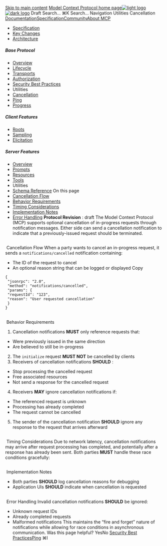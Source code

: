 [Skip to main content](#content-area)
[Model Context Protocol home page![light logo](https://mintcdn.com/mcp/4ZXF1PrDkEaJvXpn/logo/light.svg?fit=max&auto=format&n=4ZXF1PrDkEaJvXpn&q=85&s=4498cb8a57d574005f3dca62bdd49c95)![dark logo](https://mintcdn.com/mcp/4ZXF1PrDkEaJvXpn/logo/dark.svg?fit=max&auto=format&n=4ZXF1PrDkEaJvXpn&q=85&s=c0687c003f8f2cbdb24772ab4c8a522c)](/)
Draft
Search...
⌘K
Search...
Navigation
Utilities
Cancellation
[Documentation](/docs/getting-started/intro)[Specification](/specification/2025-06-18)[Community](/community/communication)[About MCP](/about)
 * [Specification](/specification/draft)
 * [Key Changes](/specification/draft/changelog)
 * [Architecture](/specification/draft/architecture)
##### Base Protocol
 * [Overview](/specification/draft/basic)
 * [Lifecycle](/specification/draft/basic/lifecycle)
 * [Transports](/specification/draft/basic/transports)
 * [Authorization](/specification/draft/basic/authorization)
 * [Security Best Practices](/specification/draft/basic/security_best_practices)
 * Utilities
 * [Cancellation](/specification/draft/basic/utilities/cancellation)
 * [Ping](/specification/draft/basic/utilities/ping)
 * [Progress](/specification/draft/basic/utilities/progress)
##### Client Features
 * [Roots](/specification/draft/client/roots)
 * [Sampling](/specification/draft/client/sampling)
 * [Elicitation](/specification/draft/client/elicitation)
##### Server Features
 * [Overview](/specification/draft/server)
 * [Prompts](/specification/draft/server/prompts)
 * [Resources](/specification/draft/server/resources)
 * [Tools](/specification/draft/server/tools)
 * Utilities
 * [Schema Reference](/specification/draft/schema)
On this page
 * [Cancellation Flow](#cancellation-flow)
 * [Behavior Requirements](#behavior-requirements)
 * [Timing Considerations](#timing-considerations)
 * [Implementation Notes](#implementation-notes)
 * [Error Handling](#error-handling)
**Protocol Revision** : draft
The Model Context Protocol (MCP) supports optional cancellation of in-progress requests through notification messages. Either side can send a cancellation notification to indicate that a previously-issued request should be terminated.
## 
[​](#cancellation-flow)
Cancellation Flow
When a party wants to cancel an in-progress request, it sends a `notifications/cancelled` notification containing:
 * The ID of the request to cancel
 * An optional reason string that can be logged or displayed
Copy
```
{
 "jsonrpc": "2.0",
 "method": "notifications/cancelled",
 "params": {
 "requestId": "123",
 "reason": "User requested cancellation"
 }
}
```
## 
[​](#behavior-requirements)
Behavior Requirements
 1. Cancellation notifications **MUST** only reference requests that:
 * Were previously issued in the same direction
 * Are believed to still be in-progress
 2. The `initialize` request **MUST NOT** be cancelled by clients
 3. Receivers of cancellation notifications **SHOULD** :
 * Stop processing the cancelled request
 * Free associated resources
 * Not send a response for the cancelled request
 4. Receivers **MAY** ignore cancellation notifications if:
 * The referenced request is unknown
 * Processing has already completed
 * The request cannot be cancelled
 5. The sender of the cancellation notification **SHOULD** ignore any response to the request that arrives afterward
## 
[​](#timing-considerations)
Timing Considerations
Due to network latency, cancellation notifications may arrive after request processing has completed, and potentially after a response has already been sent. Both parties **MUST** handle these race conditions gracefully:
## 
[​](#implementation-notes)
Implementation Notes
 * Both parties **SHOULD** log cancellation reasons for debugging
 * Application UIs **SHOULD** indicate when cancellation is requested
## 
[​](#error-handling)
Error Handling
Invalid cancellation notifications **SHOULD** be ignored:
 * Unknown request IDs
 * Already completed requests
 * Malformed notifications
This maintains the “fire and forget” nature of notifications while allowing for race conditions in asynchronous communication.
Was this page helpful?
YesNo
[Security Best Practices](/specification/draft/basic/security_best_practices)[Ping](/specification/draft/basic/utilities/ping)
⌘I